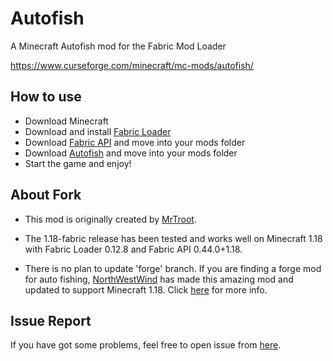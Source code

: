 # Autofish
A Minecraft Autofish mod for the Fabric Mod Loader

https://www.curseforge.com/minecraft/mc-mods/autofish/

## How to use

- Download Minecraft
- Download and install [Fabric Loader](https://fabricmc.net/use/)
- Download [Fabric API](https://www.curseforge.com/minecraft/mc-mods/fabric-api) and move into your mods folder
- Download [Autofish](https://github.com/metaconscious/autofish/releases) and move into your mods folder
- Start the game and enjoy!

## About Fork

- This mod is originally created by [MrTroot](https://github.com/MrTroot).

- The 1.18-fabric release has been tested and works well on Minecraft 1.18 with Fabric Loader 0.12.8 and Fabric API 0.44.0+1.18.

- There is no plan to update 'forge' branch. If you are finding a forge mod for auto fishing,
[NorthWestWind](https://github.com/North-West-Wind) has made this amazing mod and updated to support Minecraft 1.18.
Click [here](https://www.curseforge.com/minecraft/mc-mods/autofish-for-forge) for more info.

## Issue Report

If you have got some problems, feel free to open issue from [here](https://github.com/metaconscious/autofish/issues).
